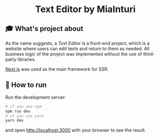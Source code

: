 <h1 style="text-align: center;">
Text Editor by MiaInturi
</h1>

## 🎓 What's project about

As the name suggests, a *Text Editor* is a front-end project, which is a website where users can edit texts and return to them as needed. 
All business logic of the project was implemented without the use of third-party libraries.

[Next.js](https://nextjs.org/) was used as the main framework for SSR.

## 🚀 How to run

Run the development server:

```bash
# if you use npm
npm run dev
# uf you use yarn
yarn dev
```

and open [http://localhost:3000](http://localhost:3000) with your browser to see the result.
